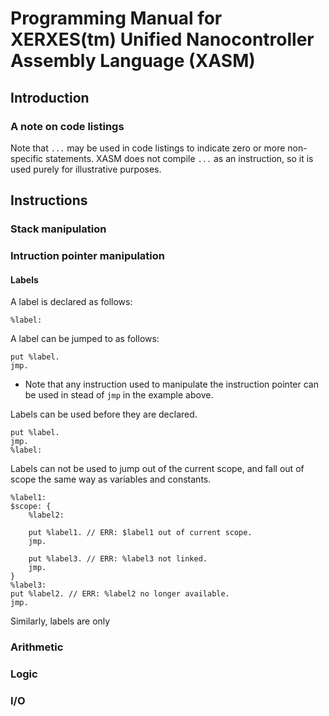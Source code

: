 # Programming Manual for XERXES(tm) Unified Nanocontroller Assembly Language (XASM)

## Introduction
### A note on code listings
Note that `...` may be used in code listings to indicate zero or more non-specific statements. XASM does not compile `...` as an instruction, so it is used purely for illustrative purposes.

## Instructions

### Stack manipulation

### Intruction pointer manipulation

#### Labels
A label is declared as follows:
```
%label:
```
A label can be jumped to as follows:
```
put %label.
jmp.
```
* Note that any instruction used to manipulate the instruction pointer can be used in stead of `jmp` in the example above.

Labels can be used before they are declared.
```
put %label.
jmp.
%label:
```

Labels can not be used to jump out of the current scope, and fall out of scope the same way as variables and constants.
```
%label1:
$scope: {
	%label2:

	put %label1. // ERR: $label1 out of current scope.
	jmp.

	put %label3. // ERR: %label3 not linked.
	jmp.
}
%label3:
put %label2. // ERR: %label2 no longer available.
jmp.
```

Similarly, labels are only

### Arithmetic

### Logic

### I/O
